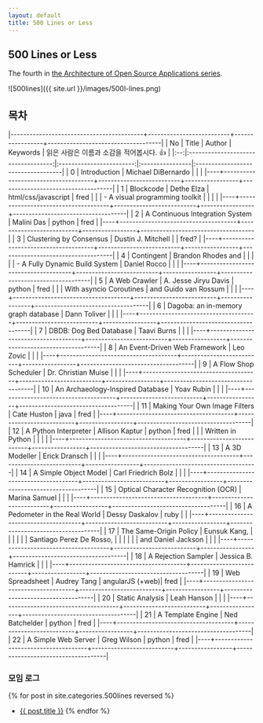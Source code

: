 ```yaml
---
layout: default
title: 500 Lines or Less
---
```


## 500 Lines or Less

The fourth in [the Architecture of Open Source Applications series](http://aosabook.org/).

![500lines]({{ site.url }}/images/500l-lines.png)

## 목차

|------------------------------------------+--------------------------+-----------------+------------------------------------|
| No | Title                               | Author                   | Keywords        | 읽은 사람은 이름과 소감을 적어봅시다. :+1:  |
|:--:|:-----------------------------------:|:------------------------:|:----------------|:-----------------------------------|
| 0  | Introduction                        |  Michael DiBernardo      |                 |                                    |
|----+-------------------------------------+--------------------------+-----------------+------------------------------------|
| 1  | Blockcode                           | Dethe Elza               | html/css/javascript | fred                           |
|    |  - A visual programming toolkit     |                          |                 |                                    |
|----+-------------------------------------+--------------------------+-----------------+------------------------------------|
| 2  | A Continuous Integration System     | Malini Das               | python          | fred                               |
|----+-------------------------------------+--------------------------+-----------------+------------------------------------|
| 3  | Clustering by Consensus             | Dustin J. Mitchell       |                 | fred?                              |
|----+-------------------------------------+--------------------------+-----------------+------------------------------------|
| 4  | Contingent                          | Brandon Rhodes and       |                 |                                    |
|    |  - A Fully Dynamic Build System     | Daniel Rocco             |                 |                                    |
|----+-------------------------------------+--------------------------+-----------------+------------------------------------|
| 5  | A Web Crawler                       | A. Jesse Jiryu Davis     | python          | fred                               |
|    | With asyncio Coroutines             | and Guido van Rossum     |                 |                                    |
|----+-------------------------------------+--------------------------+-----------------+------------------------------------|
| 6  | Dagoba: an in-memory graph database | Dann Toliver             |                 |                                    |
|----+-------------------------------------+--------------------------+-----------------+------------------------------------|
| 7  | DBDB: Dog Bed Database              | Taavi Burns              |                 |                                    |
|----+-------------------------------------+--------------------------+-----------------+------------------------------------|
| 8  | An Event-Driven Web Framework       | Leo Zovic                |                 |                                    |
|----+-------------------------------------+--------------------------+-----------------+------------------------------------|
| 9  | A Flow Shop Scheduler               | Dr. Christian Muise      |                 |                                    |
|----+-------------------------------------+--------------------------+-----------------+------------------------------------|
| 10 | An Archaeology-Inspired Database    | Yoav Rubin               |                 |                                    |
|----+-------------------------------------+--------------------------+-----------------+------------------------------------|
| 11 | Making Your Own Image Filters       | Cate Huston              | java            | fred                               |
|----+-------------------------------------+--------------------------+-----------------+------------------------------------|
| 12 | A Python Interpreter                | Allison Kaptur           | python          | fred                               |
|    | Written in Python                   |                          |                 |                                    |
|----+-------------------------------------+--------------------------+-----------------+------------------------------------|
| 13 | A 3D Modeller                       | Erick Dransch            |                 |                                    |
|----+-------------------------------------+--------------------------+-----------------+------------------------------------|
| 14 | A Simple Object Model               | Carl Friedrich Bolz      |                 |                                    |
|----+-------------------------------------+--------------------------+-----------------+------------------------------------|
| 15 | Optical Character Recognition (OCR) | Marina Samuel            |                 |                                    |
|----+-------------------------------------+--------------------------+-----------------+------------------------------------|
| 16 | A Pedometer in the Real World       | Dessy Daskalov           | ruby            |                                    |
|----+-------------------------------------+--------------------------+-----------------+------------------------------------|
| 17 | The Same-Origin Policy              | Eunsuk Kang,             |                 |                                    |
|    |                                     | Santiago Perez De Rosso, |                 |                                    |
|    |                                     | and Daniel Jackson       |                 |                                    |
|----+-------------------------------------+--------------------------+-----------------+------------------------------------|
| 18 | A Rejection Sampler                 | Jessica B. Hamrick       |                 |                                    |
|----+-------------------------------------+--------------------------+-----------------+------------------------------------|
| 19 | Web Spreadsheet                     | Audrey Tang              | angularJS (+web)| fred                               |
|----+-------------------------------------+--------------------------+-----------------+------------------------------------|
| 20 | Static Analysis                     | Leah Hanson              |                 |                                    |
|----+-------------------------------------+--------------------------+-----------------+------------------------------------|
| 21 | A Template Engine                   | Ned Batchelder           | python          | fred                               |
|----+-------------------------------------+--------------------------+-----------------+------------------------------------|
| 22 | A Simple Web Server                 | Greg Wilson              | python          | fred                               |
|----+-------------------------------------+--------------------------+-----------------+------------------------------------|


### 모임 로그

{% for post in site.categories.500lines reversed %}
* <a href="{{ post.url }}">{{ post.title }}</a>
{% endfor %}
